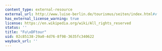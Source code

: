 ```yaml
---
content_type: external-resource
external_url: http://www.luise-berlin.de/tourismus/seiten/index.html#v
has_external_license_warning: true
license: https://en.wikipedia.org/wiki/All_rights_reserved
status: ''
title: "Fu\xDFtour"
uid: 02c85138-29a0-4d76-8f98-3635fc340622
wayback_url: ''
---
```

